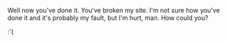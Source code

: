Well now you've done it. You've broken my site. I'm not sure how you've done it and it's probably my fault, but I'm hurt, man. How could you?

:'(
